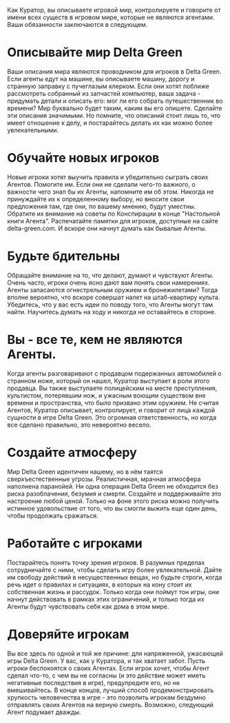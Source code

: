 Как Куратор, вы описываете игровой мир, контролируете и говорите от имени всех существ в игровом мире, которые не являются агентами. Ваши обязанности заключаются в следующем.

# Описывайте мир Delta Green

Ваши описания мира являются проводником для игроков в Delta Green. Если агенты едут на машине, вы описываете машину, дорогу и странную заправку с пучеглазым клерком. Если они хотят поближе рассмотреть собранный из запчастей компьютер, ваша задача - придумать детали и описать его: мог ли его собрать путешественник во времени? Мир буквально будет таким, каким вы его опишете. Сделайте эти описания значимыми. Но помните, что описаний стоит лишь то, что имеет отношение к делу, и постарайтесь делать их как можно более увлекательными.

# Обучайте новых игроков

Новые игроки хотят выучить правила и убедительно сыграть своих Агентов. Помогите им. Если они не сделали чего-то важного, о важности чего знал бы их Агенты, напомните им об этом. Никогда не принуждайте их к определенному выбору, но вносите свои предложения там, где они, по вашему мнению, будут уместны. Обратите их внимание на советы по Конспирации в конце "Настольной книги Агента". Распечатайте памятки для игроков, доступные на сайте delta-green.com. И вскоре они начнут думать как бывалые Агенты.

# Будьте бдительны

Обращайте внимание на то, что делают, думают и чувствуют Агенты. Очень часто, игроки очень ясно дают вам понять свои намерениях. 
Агенты запасаются огнестрельным оружием и бронежилетами? Тогда вполне вероятно, что вскоре совершат налет на штаб-квартиру культа. Убедитесь, что у вас есть идеи по поводу того, что Агенты могут там найти. Научитесь думать на ходу и никогда не оставайтесь в стороне.

# Вы - все те, кем не являются Агенты.

Когда агенты разговаривают с продавцом подержанных автомобилей о странном ноже, который он нашел, Куратор выступает в роли этого продавца. Вы также выступаете полицейским на месте преступления, культистом, потерявшим нож, и ужасным воющим существом вне времени и пространства, что было призвано этим оружием. Не считая Агентов, Куратор описывает, контролирует, и говорит от лица каждой сущности в игре Delta Green. Это огромная ответственность, но когда все сделано правильно, это невероятно весело.

# Создайте атмосферу

Мир Delta Green идентичен нашему, но в нём таятся сверхъестественные угрозы. Реалистичная, мрачная атмосфера наполнена паранойей. Ни одна операция Delta Green не обходится без риска разоблачения, безумия и смерти. Создайте и поддерживайте это настроение любой ценой. Только на фоне этого риска можно получить истинное удовольствие от того, что вы смогли выжить еще один день, чтобы продолжать сражаться. 
# Работайте с игроками 

Постарайтесь понять точку зрения игроков. В разумных пределах сотрудничайте с ними, чтобы сделать игру более увлекательной. Дайте им свободу действий в несущественных вещах, но будьте строги, когда речь идет о правилах и ситуациях, в которых на кону стоит их собственная жизнь и рассудок. Только когда они поймут тон игры, они начнут действовать в рамках этих ограничений, и только тогда их Агенты будут чувствовать себя как дома в этом мире.
# Доверяйте игрокам 

Вы все здесь по одной и той же причине: для напряженной, ужасающей игры Delta Green. У вас, как у Куратора, и так хватает забот. Пусть игроки беспокоятся о своих Агентах. Если игрок хочет, чтобы Агент сделал что-то, с чем вы не согласны (и это действие может иметь негативные последствия в игре), предупредите его, но не вмешивайтесь. В конце концов, лучший способ продемонстрировать хрупкость человечества в игре - это позволить игрокам бездумно отправлять своих Агентов на верную смерть. Возможно, следующий Агент подумает дважды.